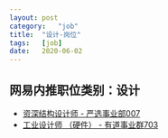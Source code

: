 ```yaml
---
layout:	post
category:	"job"
title:	"设计-岗位"
tags:	[job]
date:	2020-06-02
---
```

## 网易内推职位类别：设计
- [资深结构设计师 - 严选事业部007](http://mobile.bole.netease.com/bole/boleDetail?id=19437&employeeId=346f03c3cda5f04c&key=all)
- [工业设计师 （硬件） - 有道事业群703](http://mobile.bole.netease.com/bole/boleDetail?id=20950&employeeId=346f03c3cda5f04c&key=all)
